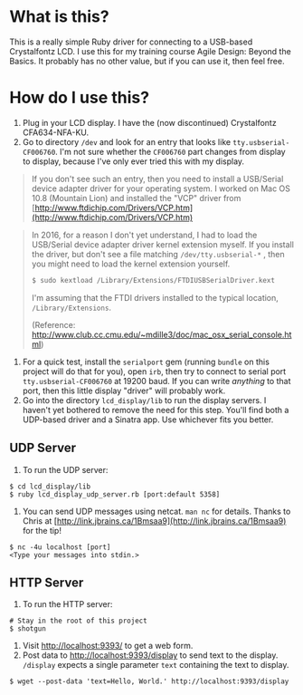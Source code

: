 # What is this?

This is a really simple Ruby driver for connecting to a USB-based Crystalfontz LCD. I use this for my training course Agile Design: Beyond the Basics. It probably has no other value, but if you can use it, then feel free.

# How do I use this?

1. Plug in your LCD display. I have the (now discontinued) Crystalfontz CFA634-NFA-KU.
2. Go to directory `/dev` and look for an entry that looks like `tty.usbserial-CF006760`. I'm not sure whether the `CF006760` part changes from display to display, because I've only ever tried this with my display.
> If you don't see such an entry, then you need to install a USB/Serial device adapter driver for your operating system. I worked on Mac OS 10.8 (Mountain Lion) and installed the "VCP" driver from [http://www.ftdichip.com/Drivers/VCP.htm](http://www.ftdichip.com/Drivers/VCP.htm)

>   In 2016, for a reason I don't yet understand, I had to load the USB/Serial device adapter driver kernel extension myself. If you install the driver, but don't see a file matching `/dev/tty.usbserial-*` , then you might need to load the kernel extension yourself.
>
>   ```bash
>   $ sudo kextload /Library/Extensions/FTDIUSBSerialDriver.kext
>   ```
>
>   I'm assuming that the FTDI drivers installed to the typical location, `/Library/Extensions`.
>
>   (Reference: <http://www.club.cc.cmu.edu/~mdille3/doc/mac_osx_serial_console.html>)

1. For a quick test, install the `serialport` gem (running `bundle` on this project will do that for you), open `irb`, then try to connect to serial port `tty.usbserial-CF006760` at 19200 baud. If you can write *anything* to that port, then this little display "driver" will probably work.
2. Go into the directory `lcd_display/lib` to run the display servers. I haven't yet bothered to remove the need for this step. You'll find both a UDP-based driver and a Sinatra app. Use whichever fits you better.

## UDP Server

1. To run the UDP server:

```
$ cd lcd_display/lib
$ ruby lcd_display_udp_server.rb [port:default 5358]
```

1. You can send UDP messages using netcat. `man nc` for details. Thanks to Chris at [http://link.jbrains.ca/1Bmsaa9](http://link.jbrains.ca/1Bmsaa9) for the tip!

```
$ nc -4u localhost [port]
<Type your messages into stdin.>
```

## HTTP Server

1. To run the HTTP server:

```
# Stay in the root of this project
$ shotgun
```

1. Visit [http://localhost:9393/](http://localhost:9393/) to get a web form.
2. Post data to [http://localhost:9393/display](http://localhost:9393/display) to send text to the display. `/display` expects a single parameter `text` containing the text to display.

```
$ wget --post-data 'text=Hello, World.' http://localhost:9393/display
```
